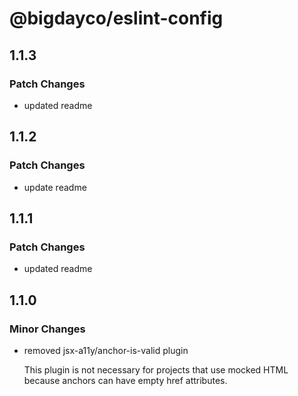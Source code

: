 # @bigdayco/eslint-config

## 1.1.3

### Patch Changes

- updated readme

## 1.1.2

### Patch Changes

- update readme

## 1.1.1

### Patch Changes

- updated readme

## 1.1.0

### Minor Changes

- removed jsx-a11y/anchor-is-valid plugin

  This plugin is not necessary for projects that use mocked HTML because anchors can have empty href attributes.
